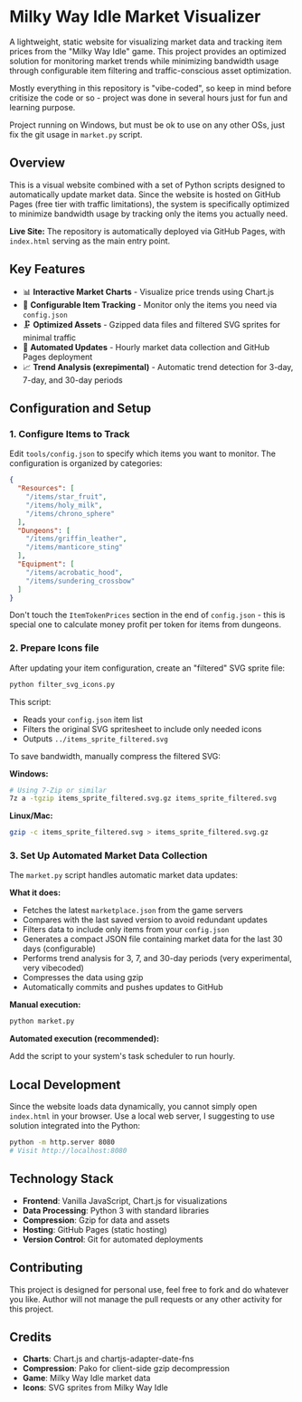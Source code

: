 # Milky Way Idle Market Visualizer

A lightweight, static website for visualizing market data and tracking item prices from the "Milky Way Idle" game. This project provides an optimized solution for monitoring market trends while minimizing bandwidth usage through configurable item filtering and traffic-conscious asset optimization.

Mostly everything in this repository is "vibe-coded", so keep in mind before critisize the code or so - project was done in several hours just for fun and learning purpose.

Project running on Windows, but must be ok to use on any other OSs, just fix the git usage in `market.py` script.

## Overview

This is a visual website combined with a set of Python scripts designed to automatically update market data. Since the website is hosted on GitHub Pages (free tier with traffic limitations), the system is specifically optimized to minimize bandwidth usage by tracking only the items you actually need.

**Live Site:** The repository is automatically deployed via GitHub Pages, with `index.html` serving as the main entry point.

## Key Features

- 📊 **Interactive Market Charts** - Visualize price trends using Chart.js
- 🎯 **Configurable Item Tracking** - Monitor only the items you need via `config.json`
- 🗜️ **Optimized Assets** - Gzipped data files and filtered SVG sprites for minimal traffic
- 🤖 **Automated Updates** - Hourly market data collection and GitHub Pages deployment
- 📈 **Trend Analysis (exrepimental)** - Automatic trend detection for 3-day, 7-day, and 30-day periods

## Configuration and Setup

### 1. Configure Items to Track

Edit `tools/config.json` to specify which items you want to monitor. The configuration is organized by categories:

```json
{
  "Resources": [
    "/items/star_fruit",
    "/items/holy_milk",
    "/items/chrono_sphere"
  ],
  "Dungeons": [
    "/items/griffin_leather",
    "/items/manticore_sting"
  ],
  "Equipment": [
    "/items/acrobatic_hood",
    "/items/sundering_crossbow"
  ]
}
```

Don't touch the `ItemTokenPrices` section in the end of `config.json` - this is special one to calculate money profit per token for items from dungeons.

### 2. Prepare Icons file

After updating your item configuration, create an "filtered" SVG sprite file:

```bash
python filter_svg_icons.py
```

This script:
- Reads your `config.json` item list
- Filters the original SVG spritesheet to include only needed icons
- Outputs `../items_sprite_filtered.svg`

To save bandwidth, manually compress the filtered SVG:

**Windows:**
```bash
# Using 7-Zip or similar
7z a -tgzip items_sprite_filtered.svg.gz items_sprite_filtered.svg
```

**Linux/Mac:**
```bash
gzip -c items_sprite_filtered.svg > items_sprite_filtered.svg.gz
```

### 3. Set Up Automated Market Data Collection

The `market.py` script handles automatic market data updates:

**What it does:**
- Fetches the latest `marketplace.json` from the game servers
- Compares with the last saved version to avoid redundant updates
- Filters data to include only items from your `config.json`
- Generates a compact JSON file containing market data for the last 30 days (configurable)
- Performs trend analysis for 3, 7, and 30-day periods (very experimental, very vibecoded)
- Compresses the data using gzip
- Automatically commits and pushes updates to GitHub

**Manual execution:**
```bash
python market.py
```

**Automated execution (recommended):**

Add the script to your system's task scheduler to run hourly.

## Local Development

Since the website loads data dynamically, you cannot simply open `index.html` in your browser. Use a local web server, I suggesting to use solution integrated into the Python:

```bash
python -m http.server 8080
# Visit http://localhost:8080
```

## Technology Stack

- **Frontend**: Vanilla JavaScript, Chart.js for visualizations
- **Data Processing**: Python 3 with standard libraries
- **Compression**: Gzip for data and assets
- **Hosting**: GitHub Pages (static hosting)
- **Version Control**: Git for automated deployments

## Contributing

This project is designed for personal use, feel free to fork and do whatever you like. Author will not manage the pull requests or any other activity for this project.

## Credits

- **Charts**: Chart.js and chartjs-adapter-date-fns
- **Compression**: Pako for client-side gzip decompression
- **Game**: Milky Way Idle market data
- **Icons**: SVG sprites from Milky Way Idle
